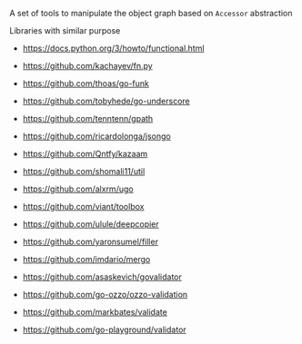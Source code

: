 A set of tools to manipulate the object graph based on `Accessor` abstraction

Libraries with similar purpose

* https://docs.python.org/3/howto/functional.html
* https://github.com/kachayev/fn.py
* https://github.com/thoas/go-funk
* https://github.com/tobyhede/go-underscore
* https://github.com/tenntenn/gpath
* https://github.com/ricardolonga/jsongo
* https://github.com/Qntfy/kazaam
* https://github.com/shomali11/util
* https://github.com/alxrm/ugo
* https://github.com/viant/toolbox

* https://github.com/ulule/deepcopier
* https://github.com/yaronsumel/filler
* https://github.com/imdario/mergo

* https://github.com/asaskevich/govalidator
* https://github.com/go-ozzo/ozzo-validation
* https://github.com/markbates/validate
* https://github.com/go-playground/validator